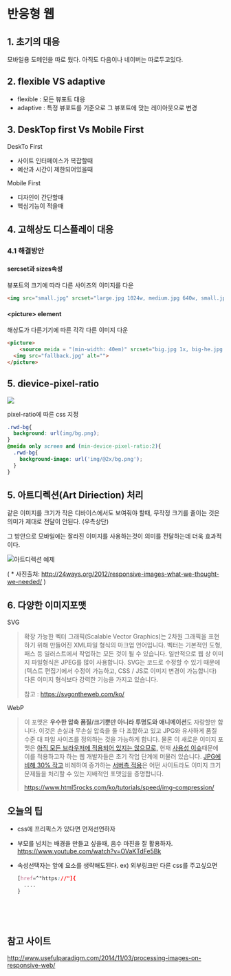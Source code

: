 


# 반응형 웹





## 1. 초기의 대응 
모바일용 도메인을 따로 뒀다. 아직도 다음이나 네이버는 따로두고있다.

## 2. flexible VS adaptive
- flexible : 모든 뷰포트 대응
- adaptive : 특정 뷰포트를 기준으로 그 뷰포트에 맞는 레이아웃으로 변경

## 3.  DeskTop first Vs Mobile First

DeskTo First

- 사이트 인터페이스가 복잡할때
- 예산과 시간이 제한되어있을때

Mobile First

- 디자인이 간단할때
- 핵심기능이 적을때

## 4. 고해상도 디스플레이 대응


### 4.1 해결방안

#### sercset과 sizes속성

뷰포트의 크기에 따라 다른 사이즈의 이미지를 다운

```html
<img src="small.jpg" srcset="large.jpg 1024w, medium.jpg 640w, small.jpg 320w " sizes="(min-width:36em) 33.vw, 100vw"
```

#### \<picture\> element

해상도가 다른기기에 따른 각각 다른 이미지 다운

```html
<picture>
	<source meida = "(min-width: 40em)" srcset="big.jpg 1x, big-he.jpg 2x">
  <img src="fallback.jpg" alt="">
</picture>
```

## 5. dievice-pixel-ratio

![](http://usefulpa.s3.amazonaws.com/images/2014/standard-vs-retina.png)

pixel-ratio에 따른 css 지정

```css
.rwd-bg{
  background: url(img/bg.png);
}
@meida only screen and (min-device-pixel-ratio:2){
  .rwd-bg{
    background-image: url('img/@2x/bg.png');
  }
}
```



## 5. 아트디렉션(Art Diriection) 처리

같은 이미지를 크기가 작은 디바이스에서도 보여줘야 할때, 무작정 크기를 줄이는 것은 의미가 제대로 전달이 안된다. (우측상단)

그 방안으로 모바일에는 잘라진 이미지를 사용하는것이 의미를 전달하는데 더욱 효과적이다.

![아트디렉션 예제](http://usefulpa.s3.amazonaws.com/images/2014/artdirection.png)

( * 사진출처: <http://24ways.org/2012/responsive-images-what-we-thought-we-needed/> )

## 6. 다양한 이미지포맷

SVG

> 확장 가능한 벡터 그래픽(Scalable Vector Graphics)는 2차원 그래픽을 표현하기 위해 만들어진 XML파일 형식의 마크업 언어입니다. 벡터는 기본적인 도형, 패스 등 일러스트에서 작업하는 모든 것이 될 수 있습니다. 일반적으로 웹 상 이미지 파일형식은 JPEG를 많이 사용합니다. SVG는 코드로 수정할 수 있기 때문에 (텍스트 편집기에서 수정이 가능하고, CSS / JS로 이미지 변경이 가능합니다) 다른 이미지 형식보다 강력한 기능을 가지고 있습니다.
>
>  참고 : https://svgontheweb.com/ko/



WebP

> 이 포맷은 **우수한 압축 품질/크기뿐만 아니라 투명도와 애니메이션**도 자랑할만 합니다. 이것은 손실과 무손실 압축을 둘 다 조합하고 있고 JPG와 유사하게 품질 수준 대 파일 사이즈를 정의하는 것을 가능하게 합니다. 물론 이 새로운 이미지 포맷은 [아직 모든 브라우저에 적용되어 있지는 않으므로,](http://arstechnica.com/information-technology/2013/04/chicken-meets-egg-with-facebook-chrome-webp-support/) 현재 [사용성 이슈](http://news.cnet.com/8301-1023_3-57580664-93/facebook-tries-googles-webp-image-format-users-squawk/)때문에 이를 적용하고자 하는 웹 개발자들은 초기 작업 단계에 머물러 있습니다. [JPG에 비해 30% 작고](http://www.igvita.com/2013/03/07/faster-smaller-and-more-beautiful-web-with-webp/) 비례하여 증가하는 [서버측 적용](http://www.igvita.com/2013/05/01/deploying-webp-via-accept-content-negotiation/)은 어떤 사이트라도 이미지 크기 문제들을 처리할 수 있는 지배적인 포맷임을 증명합니다. 
>
> https://www.html5rocks.com/ko/tutorials/speed/img-compression/





## 오늘의 팁

- css에 프리픽스가 있다면 먼저선언하자

- 부모를 넘치는 배경을 만들고 싶을때, 음수 마진을 잘 활용하자.  https://www.youtube.com/watch?v=OVaKTdFe5Bk

- 속성선택자는 앞에 요소를 생략해도된다. ex) 외부링크만 다른 css를 주고싶으면

  ``` css
  [href=^"https://"]{
    ....
  }
  ```

  ​

  ​

## 참고 사이트

http://www.usefulparadigm.com/2014/11/03/processing-images-on-responsive-web/




